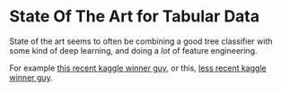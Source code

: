 # State Of The Art for Tabular Data

State of the art seems to often be combining a good tree classifier with some kind of deep learning, and doing a *lot* of feature engineering. 

For example [this recent kaggle winner guy](https://www.kaggle.com/c/santander-customer-transaction-prediction/discussion/89003#latest-535966), or this, [less recent kaggle winner guy](http://blog.kaggle.com/2016/09/27/grupo-bimbo-inventory-demand-winners-interviewclustifier-alex-andrey/).
